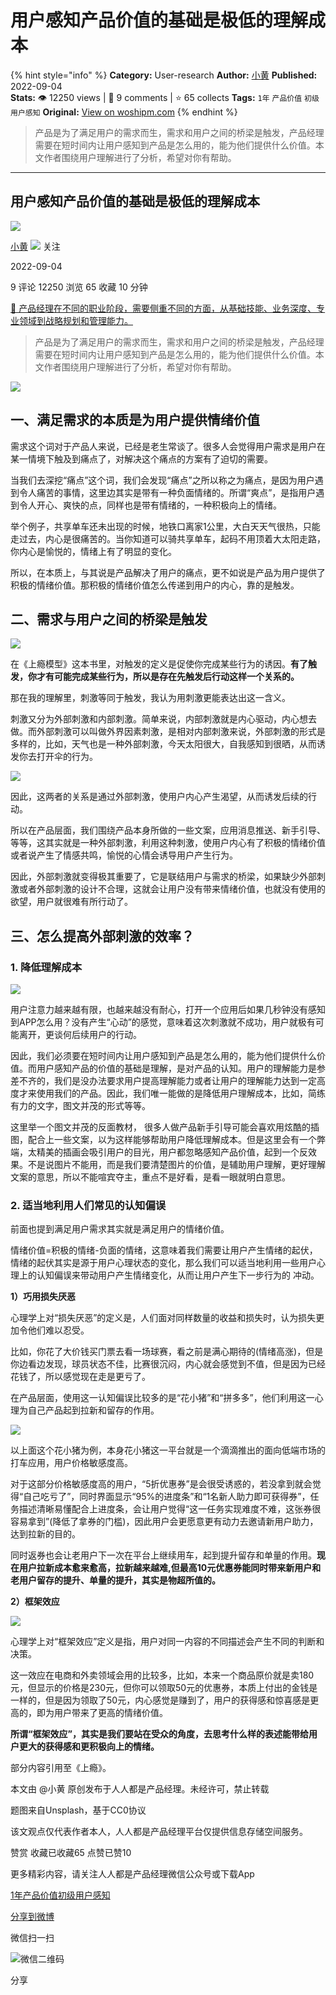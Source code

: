 # 用户感知产品价值的基础是极低的理解成本
{% hint style="info" %}
**Category:** User-research
**Author:** [小黄](https://www.woshipm.com/u/1240268)
**Published:** 2022-09-04  
**Stats:** 👁️ 12250 views | 💬 9 comments | ⭐ 65 collects
**Tags:** `1年` `产品价值` `初级` `用户感知`
**Original:** [View on woshipm.com](https://www.woshipm.com/user-research/5586456.html)
{% endhint %}
> 产品是为了满足用户的需求而生，需求和用户之间的桥梁是触发，产品经理需要在短时间内让用户感知到产品是怎么用的，能为他们提供什么价值。本文作者围绕用户理解进行了分析，希望对你有帮助。

---

## 用户感知产品价值的基础是极低的理解成本

[![](https://thirdwx.qlogo.cn/mmopen/qI2dRXE1yulodhT7NgXMhicbQicyIbCECZIIRV2T0ibTGvPSEsSx1iaSMJIIyU7ZQFQFF6T83zre3QTH6HRRYuh79aU0L6C3X8jY/132)](https://www.woshipm.com/u/1240268)

[小黄](https://www.woshipm.com/u/1240268) ![](https://static.woshipm.com/tag/1101_1@2x.png) 关注

2022-09-04

9 评论 12250 浏览 65 收藏 10 分钟

[🔗 产品经理在不同的职业阶段，需要侧重不同的方面，从基础技能、业务深度、专业领域到战略规划和管理能力。](https://ke.qidianla.com/courses/90pm)

> 产品是为了满足用户的需求而生，需求和用户之间的桥梁是触发，产品经理需要在短时间内让用户感知到产品是怎么用的，能为他们提供什么价值。本文作者围绕用户理解进行了分析，希望对你有帮助。

![](https://image.woshipm.com/wp-files/2022/09/cdOdyapKoRbdLIC3DkTh.jpg)

## 一、满足需求的本质是为用户提供情绪价值

需求这个词对于产品人来说，已经是老生常谈了。很多人会觉得用户需求是用户在某一情境下触及到痛点了，对解决这个痛点的方案有了迫切的需要。

当我们去深挖“痛点”这个词，我们会发现“痛点”之所以称之为痛点，是因为用户遇到令人痛苦的事情，这里边其实是带有一种负面情绪的。所谓“爽点”，是指用户遇到令人开心、爽快的点，同样也是带有情绪的，一种积极向上的情绪。

举个例子，共享单车还未出现的时候，地铁口离家1公里，大白天天气很热，只能走过去，内心是很痛苦的。当你知道可以骑共享单车，起码不用顶着大太阳走路，你内心是愉悦的，情绪上有了明显的变化。

所以，在本质上，与其说是产品解决了用户的痛点，更不如说是产品为用户提供了积极的情绪价值。那积极的情绪价值怎么传递到用户的内心，靠的是触发。

## 二、需求与用户之间的桥梁是触发

![](https://image.woshipm.com/wp-files/2022/09/V9T09UY6c3EvxItxrmzT.png)

在《上瘾模型》这本书里，对触发的定义是促使你完成某些行为的诱因。**有了触发，你才有可能完成某些行为，所以是存在先触发后行动这样一个关系的。**

那在我的理解里，刺激等同于触发，我认为用刺激更能表达出这一含义。

刺激又分为外部刺激和内部刺激。简单来说，内部刺激就是内心驱动，内心想去做。而外部刺激可以叫做外界因素刺激，是相对内部刺激来说，外部刺激的形式是多样的，比如，天气也是一种外部刺激，今天太阳很大，自我感知到很晒，从而诱发你去打开伞的行为。

![](https://image.woshipm.com/wp-files/2022/09/3ShTdQ4jNq1vWdWRf18Q.png)

因此，这两者的关系是通过外部刺激，使用户内心产生渴望，从而诱发后续的行动。

所以在产品层面，我们围绕产品本身所做的一些文案，应用消息推送、新手引导、等等，这其实就是一种外部刺激，利用这种刺激，使用户内心有了积极的情绪价值或者说产生了情感共鸣，愉悦的心情会诱导用户产生行为。

因此，外部刺激就变得极其重要了，它是联结用户与需求的桥梁，如果缺少外部刺激或者外部刺激的设计不合理，这就会让用户没有带来情绪价值，也就没有使用的欲望，用户就很难有所行动了。

## 三、怎么提高外部刺激的效率？

### 1\. 降低理解成本

![](https://image.woshipm.com/wp-files/2022/09/yYvZyOJKPtHKQl1zRi3I.png)

用户注意力越来越有限，也越来越没有耐心，打开一个应用后如果几秒钟没有感知到APP怎么用？没有产生“心动”的感觉，意味着这次刺激就不成功，用户就极有可能离开，更谈何后续用户的行动。

因此，我们必须要在短时间内让用户感知到产品是怎么用的，能为他们提供什么价值。而用户感知产品的价值的基础是理解，是对产品的认知。用户的理解能力是参差不齐的，我们是没办法要求用户提高理解能力或者让用户的理解能力达到一定高度才来使用我们的产品。因此，我们唯一能做的是降低用户理解成本，比如，简练有力的文字，图文并茂的形式等等。

这里举一个图文并茂的反面教材， 很多人做产品新手引导可能会喜欢用炫酷的插图，配合上一些文案，以为这样能够帮助用户降低理解成本。但是这里会有一个弊端，太精美的插画会吸引用户的目光，用户都忽略感知产品价值，起到一个反效果。不是说图片不能用，而是我们要清楚图片的价值，是辅助用户理解，更好理解文案的意思，所以不能喧宾夺主，重点不是好看，是看一眼就明白意思。

### 2\. 适当地利用人们常见的认知偏误

前面也提到满足用户需求其实就是满足用户的情绪价值。

情绪价值=积极的情绪-负面的情绪，这意味着我们需要让用户产生情绪的起伏，情绪的起伏其实是源于用户心理状态的变化，那么我们可以适当地利用一些用户心理上的认知偏误来带动用户产生情绪变化，从而让用户产生下一步行为的 冲动。

**1）巧用损失厌恶**

心理学上对“损失厌恶”的定义是，人们面对同样数量的收益和损失时，认为损失更加令他们难以忍受。

比如，你花了大价钱买门票去看一场球赛，看之前是满心期待的(情绪高涨)，但是你边看边发现，球员状态不佳，比赛很沉闷，内心就会感觉到不值，但是因为已经花钱了，所以感觉现在走是更亏了。

在产品层面，使用这一认知偏误比较多的是“花小猪”和“拼多多”，他们利用这一心理为自己产品起到拉新和留存的作用。

![](https://image.woshipm.com/wp-files/2022/09/MM3UqJY24UwlmqqtQ2Y9.jpeg)

以上面这个花小猪为例，本身花小猪这一平台就是一个滴滴推出的面向低端市场的打车应用，用户价格敏感度高。

对于这部分价格敏感度高的用户，“5折优惠券”是会很受诱惑的，若没拿到就会觉得“自己吃亏了”，同时界面显示“95%的进度条”和“1名新人助力即可获得券”，任务描述清晰易懂配合上进度条，会让用户觉得“这一任务实现难度不难，这张券很容易拿到”(降低了拿券的门槛)，因此用户会更愿意更有动力去邀请新用户助力，达到拉新的目的。

同时返券也会让老用户下一次在平台上继续用车，起到提升留存和单量的作用。**现在用户拉新成本愈来愈高，拉新越来越难,但最高10元优惠券能同时带来新用户和老用户留存的提升、单量的提升，其实是物超所值的。**

**2）框架效应**

![](https://image.woshipm.com/wp-files/2022/09/3pUemFnZSMNhsMfDAY77.png)

心理学上对“框架效应”定义是指，用户对同一内容的不同描述会产生不同的判断和决策。

这一效应在电商和外卖领域会用的比较多，比如，本来一个商品原价就是卖180元，但显示的价格是230元，但你可以领取50元的优惠券，本质上付出的金钱是一样的，但是因为领取了50元，内心感觉是赚到了，用户的获得感和惊喜感是更高的，即为用户带来了更高的情绪价值。

**所谓“框架效应”，其实是我们要站在受众的角度，去思考什么样的表述能带给用户更大的获得感和更积极向上的情绪。**

部分内容引用至《上瘾》。

本文由 @小黄 原创发布于人人都是产品经理。未经许可，禁止转载

题图来自Unsplash，基于CC0协议

该文观点仅代表作者本人，人人都是产品经理平台仅提供信息存储空间服务。

赞赏 收藏已收藏65 点赞已赞10

更多精彩内容，请关注人人都是产品经理微信公众号或下载App

[1年](https://www.woshipm.com/tag/1%e5%b9%b4)[产品价值](https://www.woshipm.com/tag/%e4%ba%a7%e5%93%81%e4%bb%b7%e5%80%bc)[初级](https://www.woshipm.com/tag/%e5%88%9d%e7%ba%a7)[用户感知](https://www.woshipm.com/tag/%e7%94%a8%e6%88%b7%e6%84%9f%e7%9f%a5)

[分享到微博](https://service.weibo.com/share/share.php?appkey=2775287854&title=用户感知产品价值的基础是极低的理解成本&url=https://www.woshipm.com/user-research/5586456.html&pic=https://image.woshipm.com/wp-files/2022/09/cdOdyapKoRbdLIC3DkTh.jpg)

微信扫一扫

![微信二维码](https://api.pwmqr.com/qrcode/create/?url=https://www.woshipm.com/user-research/5586456.html)

分享